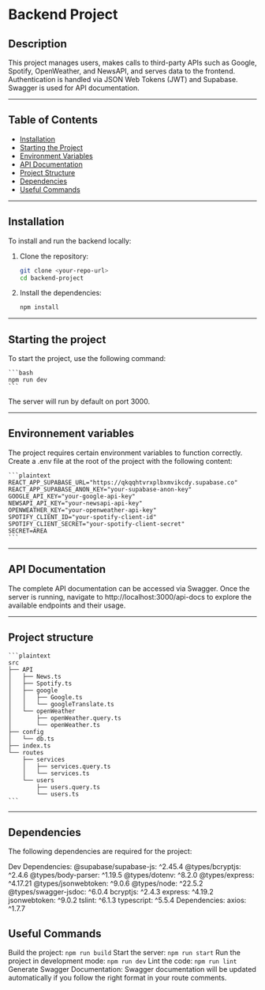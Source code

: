 # Backend Project

## Description

This project manages users, makes calls to third-party APIs such as Google, Spotify, OpenWeather, and NewsAPI, and serves data to the frontend. Authentication is handled via JSON Web Tokens (JWT) and Supabase. Swagger is used for API documentation.

---

## Table of Contents

-   [Installation](#installation)
-   [Starting the Project](#starting-the-project)
-   [Environment Variables](#environment-variables)
-   [API Documentation](#api-documentation)
-   [Project Structure](#project-structure)
-   [Dependencies](#dependencies)
-   [Useful Commands](#useful-commands)

---

## Installation

To install and run the backend locally:

1. Clone the repository:

    ```bash
    git clone <your-repo-url>
    cd backend-project
    ```

2. Install the dependencies:
    ```bash
    npm install
    ```

---

## Starting the project

To start the project, use the following command:

    ```bash
    npm run dev
    ```

The server will run by default on port 3000.

---

## Environnement variables

The project requires certain environment variables to function correctly. Create a .env file at the root of the project with the following content:

    ```plaintext
    REACT_APP_SUPABASE_URL="https://qkqqhtvrxplbxmvikcdy.supabase.co"
    REACT_APP_SUPABASE_ANON_KEY="your-supabase-anon-key"
    GOOGLE_API_KEY="your-google-api-key"
    NEWSAPI_API_KEY="your-newsapi-api-key"
    OPENWEATHER_KEY="your-openweather-api-key"
    SPOTIFY_CLIENT_ID="your-spotify-client-id"
    SPOTIFY_CLIENT_SECRET="your-spotify-client-secret"
    SECRET=AREA
    ```

---

## API Documentation

The complete API documentation can be accessed via Swagger. Once the server is running, navigate to http://localhost:3000/api-docs to explore the available endpoints and their usage.

---

## Project structure

    ```plaintext
    src
    ├── API
    │   ├── News.ts
    │   ├── Spotify.ts
    │   ├── google
    │   │   ├── Google.ts
    │   │   └── googleTranslate.ts
    │   └── openWeather
    │       ├── openWeather.query.ts
    │       └── openWeather.ts
    ├── config
    │   └── db.ts
    ├── index.ts
    └── routes
        ├── services
        │   ├── services.query.ts
        │   └── services.ts
        └── users
            ├── users.query.ts
            └── users.ts
    ```

---

## Dependencies

The following dependencies are required for the project:

Dev Dependencies:
@supabase/supabase-js: ^2.45.4
@types/bcryptjs: ^2.4.6
@types/body-parser: ^1.19.5
@types/dotenv: ^8.2.0
@types/express: ^4.17.21
@types/jsonwebtoken: ^9.0.6
@types/node: ^22.5.2
@types/swagger-jsdoc: ^6.0.4
bcryptjs: ^2.4.3
express: ^4.19.2
jsonwebtoken: ^9.0.2
tslint: ^6.1.3
typescript: ^5.5.4
Dependencies:
axios: ^1.7.7

## Useful Commands

Build the project: `npm run build`
Start the server: `npm run start`
Run the project in development mode: `npm run dev`
Lint the code: `npm run lint`
Generate Swagger Documentation: Swagger documentation will be updated automatically if you follow the right format in your route comments.

